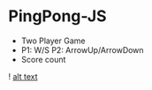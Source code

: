 # PingPong-JS
<ul>
  <li> Two Player Game 
  <li> P1: W/S   P2: ArrowUp/ArrowDown
  <li> Score count
   
</ul>

! [alt text](demo.gif)
